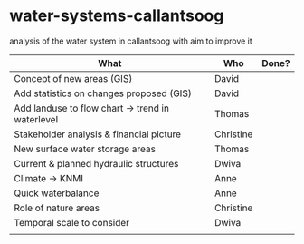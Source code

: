 # water-systems-callantsoog
analysis of the water system in callantsoog with aim to improve it


| What | Who | Done?  | 
| --- | --- | --- |
|Concept of new areas (GIS)| David||
|Add statistics on changes proposed (GIS)|David||
|Add landuse to flow chart -> trend in waterlevel|Thomas||
|Stakeholder analysis & financial picture|Christine||
|New surface water storage areas|Thomas||
|Current & planned hydraulic structures|Dwiva||
|Climate -> KNMI|Anne||
|Quick waterbalance|Anne||
|Role of nature areas|Christine||
|Temporal scale to consider|Dwiva||
||||

